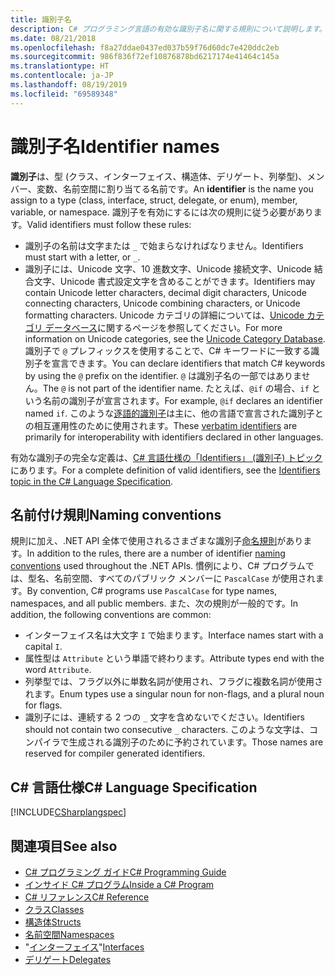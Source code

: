```yaml
---
title: 識別子名
description: C# プログラミング言語の有効な識別子名に関する規則について説明します。
ms.date: 08/21/2018
ms.openlocfilehash: f8a27ddae0437ed037b59f76d60dc7e420ddc2eb
ms.sourcegitcommit: 986f836f72ef10876878bd6217174e41464c145a
ms.translationtype: HT
ms.contentlocale: ja-JP
ms.lasthandoff: 08/19/2019
ms.locfileid: "69589348"
---
```

# <a name="identifier-names"></a><span data-ttu-id="77ebf-103">識別子名</span><span class="sxs-lookup"><span data-stu-id="77ebf-103">Identifier names</span></span>

<span data-ttu-id="77ebf-104">**識別子**は、型 (クラス、インターフェイス、構造体、デリゲート、列挙型)、メンバー、変数、名前空間に割り当てる名前です。</span><span class="sxs-lookup"><span data-stu-id="77ebf-104">An **identifier** is the name you assign to a type (class, interface, struct, delegate, or enum), member, variable, or namespace.</span></span> <span data-ttu-id="77ebf-105">識別子を有効にするには次の規則に従う必要があります。</span><span class="sxs-lookup"><span data-stu-id="77ebf-105">Valid identifiers must follow these rules:</span></span>

- <span data-ttu-id="77ebf-106">識別子の名前は文字または `_` で始まらなければなりません。</span><span class="sxs-lookup"><span data-stu-id="77ebf-106">Identifiers must start with a letter, or `_`.</span></span>
- <span data-ttu-id="77ebf-107">識別子には、Unicode 文字、10 進数文字、Unicode 接続文字、Unicode 結合文字、Unicode 書式設定文字を含めることができます。</span><span class="sxs-lookup"><span data-stu-id="77ebf-107">Identifiers may contain Unicode letter characters, decimal digit characters, Unicode connecting characters, Unicode combining characters, or Unicode formatting characters.</span></span> <span data-ttu-id="77ebf-108">Unicode カテゴリの詳細については、[Unicode カテゴリ データベース](https://www.unicode.org/reports/tr44/)に関するページを参照してください。</span><span class="sxs-lookup"><span data-stu-id="77ebf-108">For more information on Unicode categories, see the [Unicode Category Database](https://www.unicode.org/reports/tr44/).</span></span>
<span data-ttu-id="77ebf-109">識別子で `@` プレフィックスを使用することで、C# キーワードに一致する識別子を宣言できます。</span><span class="sxs-lookup"><span data-stu-id="77ebf-109">You can declare identifiers that match C# keywords by using the `@` prefix on the identifier.</span></span> <span data-ttu-id="77ebf-110">`@` は識別子名の一部ではありません。</span><span class="sxs-lookup"><span data-stu-id="77ebf-110">The `@` is not part of the identifier name.</span></span> <span data-ttu-id="77ebf-111">たとえば、`@if` の場合、`if` という名前の識別子が宣言されます。</span><span class="sxs-lookup"><span data-stu-id="77ebf-111">For example, `@if` declares an identifier named `if`.</span></span> <span data-ttu-id="77ebf-112">このような[逐語的識別子](../../language-reference/tokens/verbatim.md)は主に、他の言語で宣言された識別子との相互運用性のために使用されます。</span><span class="sxs-lookup"><span data-stu-id="77ebf-112">These [verbatim identifiers](../../language-reference/tokens/verbatim.md) are primarily for interoperability with identifiers declared in other languages.</span></span>

<span data-ttu-id="77ebf-113">有効な識別子の完全な定義は、[C# 言語仕様の「Identifiers」 (識別子) トピック](../../../../_csharplang/spec/lexical-structure.md#identifiers)にあります。</span><span class="sxs-lookup"><span data-stu-id="77ebf-113">For a complete definition of valid identifiers, see the [Identifiers topic in the C# Language Specification](../../../../_csharplang/spec/lexical-structure.md#identifiers).</span></span>

## <a name="naming-conventions"></a><span data-ttu-id="77ebf-114">名前付け規則</span><span class="sxs-lookup"><span data-stu-id="77ebf-114">Naming conventions</span></span>

<span data-ttu-id="77ebf-115">規則に加え、.NET API 全体で使用されるさまざまな識別子[命名規則](../../../standard/design-guidelines/naming-guidelines.md)があります。</span><span class="sxs-lookup"><span data-stu-id="77ebf-115">In addition to the rules, there are a number of identifier [naming conventions](../../../standard/design-guidelines/naming-guidelines.md) used throughout the .NET APIs.</span></span> <span data-ttu-id="77ebf-116">慣例により、C# プログラムでは、型名、名前空間、すべてのパブリック メンバーに `PascalCase` が使用されます。</span><span class="sxs-lookup"><span data-stu-id="77ebf-116">By convention, C# programs use `PascalCase` for type names, namespaces, and all public members.</span></span> <span data-ttu-id="77ebf-117">また、次の規則が一般的です。</span><span class="sxs-lookup"><span data-stu-id="77ebf-117">In addition, the following conventions are common:</span></span>

- <span data-ttu-id="77ebf-118">インターフェイス名は大文字 `I` で始まります。</span><span class="sxs-lookup"><span data-stu-id="77ebf-118">Interface names start with a capital `I`.</span></span>
- <span data-ttu-id="77ebf-119">属性型は `Attribute` という単語で終わります。</span><span class="sxs-lookup"><span data-stu-id="77ebf-119">Attribute types end with the word `Attribute`.</span></span>
- <span data-ttu-id="77ebf-120">列挙型では、フラグ以外に単数名詞が使用され、フラグに複数名詞が使用されます。</span><span class="sxs-lookup"><span data-stu-id="77ebf-120">Enum types use a singular noun for non-flags, and a plural noun for flags.</span></span>
- <span data-ttu-id="77ebf-121">識別子には、連続する 2 つの `_` 文字を含めないでください。</span><span class="sxs-lookup"><span data-stu-id="77ebf-121">Identifiers should not contain two consecutive `_` characters.</span></span> <span data-ttu-id="77ebf-122">このような文字は、コンパイラで生成される識別子のために予約されています。</span><span class="sxs-lookup"><span data-stu-id="77ebf-122">Those names are reserved for compiler generated identifiers.</span></span>

## <a name="c-language-specification"></a><span data-ttu-id="77ebf-123">C# 言語仕様</span><span class="sxs-lookup"><span data-stu-id="77ebf-123">C# Language Specification</span></span>

[!INCLUDE[CSharplangspec](~/includes/csharplangspec-md.md)]  
  
## <a name="see-also"></a><span data-ttu-id="77ebf-124">関連項目</span><span class="sxs-lookup"><span data-stu-id="77ebf-124">See also</span></span>

- [<span data-ttu-id="77ebf-125">C# プログラミング ガイド</span><span class="sxs-lookup"><span data-stu-id="77ebf-125">C# Programming Guide</span></span>](../index.md)
- [<span data-ttu-id="77ebf-126">インサイド C# プログラム</span><span class="sxs-lookup"><span data-stu-id="77ebf-126">Inside a C# Program</span></span>](./index.md)
- [<span data-ttu-id="77ebf-127">C# リファレンス</span><span class="sxs-lookup"><span data-stu-id="77ebf-127">C# Reference</span></span>](../../language-reference/index.md)
- [<span data-ttu-id="77ebf-128">クラス</span><span class="sxs-lookup"><span data-stu-id="77ebf-128">Classes</span></span>](../classes-and-structs/classes.md)
- [<span data-ttu-id="77ebf-129">構造体</span><span class="sxs-lookup"><span data-stu-id="77ebf-129">Structs</span></span>](../classes-and-structs/structs.md)
- [<span data-ttu-id="77ebf-130">名前空間</span><span class="sxs-lookup"><span data-stu-id="77ebf-130">Namespaces</span></span>](../namespaces/index.md)
- <span data-ttu-id="77ebf-131">"[インターフェイス](../interfaces/index.md)"</span><span class="sxs-lookup"><span data-stu-id="77ebf-131">[Interfaces](../interfaces/index.md)</span></span>
- [<span data-ttu-id="77ebf-132">デリゲート</span><span class="sxs-lookup"><span data-stu-id="77ebf-132">Delegates</span></span>](../delegates/index.md)
